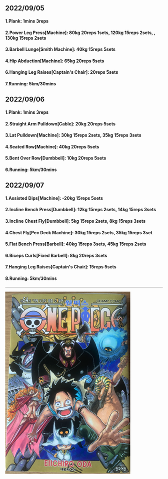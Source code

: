 ## 2022/09/05
#### 1.Plank: 1mins 3reps
#### 2.Power Leg Press\[Machine\]: 80kg 20reps 1sets, 120kg 15reps 2sets, , 130kg 15reps 2sets
#### 3.Barbell Lunge\[Smith Machine\]: 40kg 15reps 5sets
#### 4.Hip Abduction\[Machine\]: 65kg 20reps 5sets
#### 6.Hanging Leg Raises\[Captain's Chair\]: 20reps 5sets 
#### 7.Running: 5km/30mins

## 2022/09/06
#### 1.Plank: 1mins 3reps
#### 2.Straight Arm Pulldown\[Cable\]: 20kg 20reps 5sets
#### 3.Lat Pulldown\[Machine\]: 30kg 15reps 2sets, 35kg 15reps 3sets
#### 4.Seated Row\[Machine\]: 40kg 20reps 5sets
#### 5.Bent Over Row\[Dumbbell\]: 10kg 20reps 5sets
#### 6.Running: 5km/30mins

## 2022/09/07
#### 1.Assisted Dips\[Machine\]: -20kg 15reps 5sets
#### 2.Incline Bench Press\[Dumbbell\]: 12kg 15reps 2sets, 14kg 15reps 3sets
#### 3.Incline Chest Fly\[Dumbbell\]: 5kg 15reps 2sets, 8kg 15reps 3sets
#### 4.Chest Fly\[Pec Deck Machine\]: 30kg 15reps 2sets, 35kg 15reps 3set
#### 5.Flat Bench Press\[Barbell\]: 40kg 15reps 3sets, 45kg 15reps 2sets
#### 6.Biceps Curls\[Fixed Barbell\]: 8kg 20reps 3sets
#### 7.Hanging Leg Raises\[Captain's Chair\]: 15reps 5sets
#### 8.Running: 5km/30mins

---
<img src='../_resources/__054.png' width='400px' />
